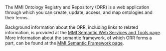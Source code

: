 The MMI Ontology Registry and Repository (ORR) is a web application through which you can create, update, 
access, and map ontologies and their terms. 

Background information about the ORR, including links to related information, is provided at the 
[MMI Semantic Web Services and Tools page](http://marinemetadata.org/mmiswinfo/). 
More information about the semantic framework, of which ORR forms a part, can be found at the 
[MMI Semantic Framework page](http://marinemetadata.org/semanticframework).
